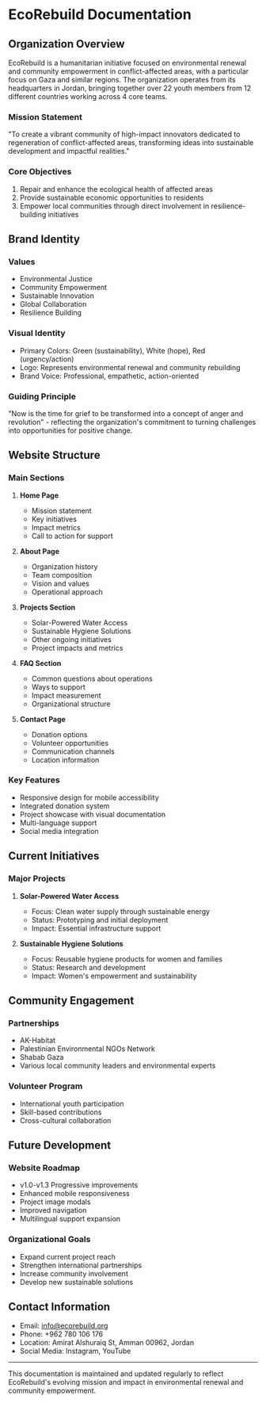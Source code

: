 # EcoRebuild Documentation

## Organization Overview

EcoRebuild is a humanitarian initiative focused on environmental renewal and community empowerment in conflict-affected areas, with a particular focus on Gaza and similar regions. The organization operates from its headquarters in Jordan, bringing together over 22 youth members from 12 different countries working across 4 core teams.

### Mission Statement

"To create a vibrant community of high-impact innovators dedicated to regeneration of conflict-affected areas, transforming ideas into sustainable development and impactful realities."

### Core Objectives

1. Repair and enhance the ecological health of affected areas
2. Provide sustainable economic opportunities to residents
3. Empower local communities through direct involvement in resilience-building initiatives

## Brand Identity

### Values

- Environmental Justice
- Community Empowerment
- Sustainable Innovation
- Global Collaboration
- Resilience Building

### Visual Identity

- Primary Colors: Green (sustainability), White (hope), Red (urgency/action)
- Logo: Represents environmental renewal and community rebuilding
- Brand Voice: Professional, empathetic, action-oriented

### Guiding Principle

"Now is the time for grief to be transformed into a concept of anger and revolution" - reflecting the organization's commitment to turning challenges into opportunities for positive change.

## Website Structure

### Main Sections

1. **Home Page**

   - Mission statement
   - Key initiatives
   - Impact metrics
   - Call to action for support

2. **About Page**

   - Organization history
   - Team composition
   - Vision and values
   - Operational approach

3. **Projects Section**

   - Solar-Powered Water Access
   - Sustainable Hygiene Solutions
   - Other ongoing initiatives
   - Project impacts and metrics

4. **FAQ Section**

   - Common questions about operations
   - Ways to support
   - Impact measurement
   - Organizational structure

5. **Contact Page**
   - Donation options
   - Volunteer opportunities
   - Communication channels
   - Location information

### Key Features

- Responsive design for mobile accessibility
- Integrated donation system
- Project showcase with visual documentation
- Multi-language support
- Social media integration

## Current Initiatives

### Major Projects

1. **Solar-Powered Water Access**

   - Focus: Clean water supply through sustainable energy
   - Status: Prototyping and initial deployment
   - Impact: Essential infrastructure support

2. **Sustainable Hygiene Solutions**
   - Focus: Reusable hygiene products for women and families
   - Status: Research and development
   - Impact: Women's empowerment and sustainability

## Community Engagement

### Partnerships

- AK-Habitat
- Palestinian Environmental NGOs Network
- Shabab Gaza
- Various local community leaders and environmental experts

### Volunteer Program

- International youth participation
- Skill-based contributions
- Cross-cultural collaboration

## Future Development

### Website Roadmap

- v1.0-v1.3 Progressive improvements
- Enhanced mobile responsiveness
- Project image modals
- Improved navigation
- Multilingual support expansion

### Organizational Goals

- Expand current project reach
- Strengthen international partnerships
- Increase community involvement
- Develop new sustainable solutions

## Contact Information

- Email: info@ecorebuild.org
- Phone: +962 780 106 176
- Location: Amirat Alshuraiq St, Amman 00962, Jordan
- Social Media: Instagram, YouTube

---

This documentation is maintained and updated regularly to reflect EcoRebuild's evolving mission and impact in environmental renewal and community empowerment.
